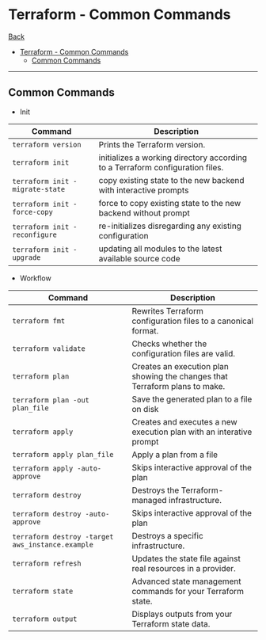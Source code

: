 # Terraform - Common Commands

[Back](../index.md)

- [Terraform - Common Commands](#terraform---common-commands)
  - [Common Commands](#common-commands)

---

## Common Commands

- Init

| Command                         | Description                                                                   |
| ------------------------------- | ----------------------------------------------------------------------------- |
| `terraform version`             | Prints the Terraform version.                                                 |
| `terraform init`                | initializes a working directory according to a Terraform configuration files. |
| `terraform init -migrate-state` | copy existing state to the new backend with interactive prompts               |
| `terraform init -force-copy`    | force to copy existing state to the new backend without prompt                |
| `terraform init -reconfigure`   | re-initializes disregarding any existing configuration                        |
| `terraform init -upgrade`       | updating all modules to the latest available source code                      |

- Workflow

| Command                                          | Description                                                                 |
| ------------------------------------------------ | --------------------------------------------------------------------------- |
| `terraform fmt`                                  | Rewrites Terraform configuration files to a canonical format.               |
| `terraform validate`                             | Checks whether the configuration files are valid.                           |
| `terraform plan`                                 | Creates an execution plan showing the changes that Terraform plans to make. |
| `terraform plan -out plan_file`                  | Save the generated plan to a file on disk                                   |
| `terraform apply`                                | Creates and executes a new execution plan with an interative prompt         |
| `terraform apply plan_file`                      | Apply a plan from a file                                                    |
| `terraform apply -auto-approve`                  | Skips interactive approval of the plan                                      |
| `terraform destroy`                              | Destroys the Terraform-managed infrastructure.                              |
| `terraform destroy -auto-approve`                | Skips interactive approval of the plan                                      |
| `terraform destroy -target aws_instance.example` | Destroys a specific infrastructure.                                         |
| `terraform refresh`                              | Updates the state file against real resources in a provider.                |
| `terraform state`                                | Advanced state management commands for your Terraform state.                |
| `terraform output`                               | Displays outputs from your Terraform state data.                            |
